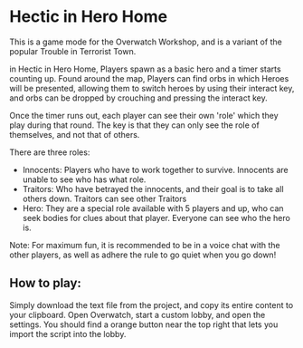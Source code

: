 # Hectic in Hero Home
This is a game mode for the Overwatch Workshop, and is a variant of the popular Trouble in Terrorist Town.

in Hectic in Hero Home, Players spawn as a basic hero and a timer starts counting up. Found around the map, Players can find orbs in which Heroes will be presented, allowing them to switch heroes by using their interact key, and orbs can be dropped by crouching and pressing the interact key.

Once the timer runs out, each player can see their own 'role' which they play during that round. The key is that they can only see the role of themselves, and not that of others.

There are three roles:
- Innocents: Players who have to work together to survive. Innocents are unable to see who has what role.
- Traitors: Who have betrayed the innocents, and their goal is to take all others down. Traitors can see other Traitors
- Hero: They are a special role available with 5 players and up, who can seek bodies for clues about that player. Everyone can see who the hero is.

Note: For maximum fun, it is recommended to be in a voice chat with the other players, as well as adhere the rule to go quiet when you go down!

## How to play: 
Simply download the text file from the project, and copy its entire content to your clipboard. Open Overwatch, start a custom lobby, and open the settings. You should find a orange button near the top right that lets you import the script into the lobby. 
